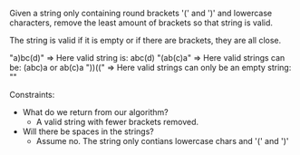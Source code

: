Given a string only containing round brackets '(' and ')' and lowercase characters, remove the least amount of brackets so that string is valid.

The string is valid if it is empty or if there are brackets, they are all close.

"a)bc(d)" => Here valid string is: abc(d) 
"(ab(c)a" => Here valid strings can be: (abc)a or ab(c)a
"))((" => Here valid strings can only be an empty string: ""

Constraints:
- What do we return from our algorithm?
  - A valid string with fewer brackets removed.
- Will there be spaces in the strings?
  - Assume no. The string only contians lowercase chars and '(' and ')'